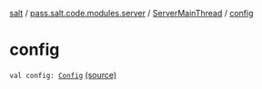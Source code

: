 [salt](../../index.md) / [pass.salt.code.modules.server](../index.md) / [ServerMainThread](index.md) / [config](./config.md)

# config

`val config: `[`Config`](../../pass.salt.code.loader.config/-config/index.md) [(source)](https://github.com/kurbaniec-tgm/salt/tree/master/code/modules/server/ServerMainThread.kt#L17)